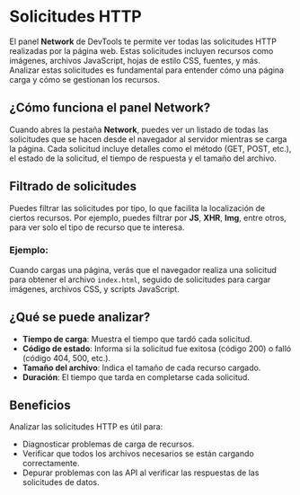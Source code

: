 # Solicitudes HTTP

El panel **Network** de DevTools te permite ver todas las solicitudes HTTP realizadas por la página web. Estas solicitudes incluyen recursos como imágenes, archivos JavaScript, hojas de estilo CSS, fuentes, y más. Analizar estas solicitudes es fundamental para entender cómo una página carga y cómo se gestionan los recursos.

## ¿Cómo funciona el panel Network?
Cuando abres la pestaña **Network**, puedes ver un listado de todas las solicitudes que se hacen desde el navegador al servidor mientras se carga la página. Cada solicitud incluye detalles como el método (GET, POST, etc.), el estado de la solicitud, el tiempo de respuesta y el tamaño del archivo.

## Filtrado de solicitudes
Puedes filtrar las solicitudes por tipo, lo que facilita la localización de ciertos recursos. Por ejemplo, puedes filtrar por **JS**, **XHR**, **Img**, entre otros, para ver solo el tipo de recurso que te interesa.

### Ejemplo:
Cuando cargas una página, verás que el navegador realiza una solicitud para obtener el archivo `index.html`, seguido de solicitudes para cargar imágenes, archivos CSS, y scripts JavaScript.

## ¿Qué se puede analizar?
- **Tiempo de carga**: Muestra el tiempo que tardó cada solicitud.
- **Código de estado**: Informa si la solicitud fue exitosa (código 200) o falló (código 404, 500, etc.).
- **Tamaño del archivo**: Indica el tamaño de cada recurso cargado.
- **Duración**: El tiempo que tarda en completarse cada solicitud.

## Beneficios
Analizar las solicitudes HTTP es útil para:
- Diagnosticar problemas de carga de recursos.
- Verificar que todos los archivos necesarios se están cargando correctamente.
- Depurar problemas con las API al verificar las respuestas de las solicitudes de datos.
